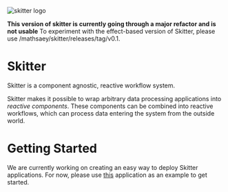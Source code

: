 ![skitter logo](https://raw.githubusercontent.com/mathsaey/skitter/develop/assets/logo.png)

__This version of skitter is currently going through a major refactor and is not usable__
To experiment with the effect-based version of Skitter, please use /mathsaey/skitter/releases/tag/v0.1.

# Skitter

Skitter is a component agnostic, reactive workflow system.

Skitter makes it possible to wrap arbitrary data processing applications into
_reactive components_.
These components can be combined into reactive workflows, which can process
data entering the system from the outside world.

# Getting Started

We are currently working on creating an easy way to deploy Skitter applications.
For now, please use
[this](https://soft.vub.ac.be/~mathsaey/artefacts/rebls-2018-evaluation.zip)
application as an example to get started.
